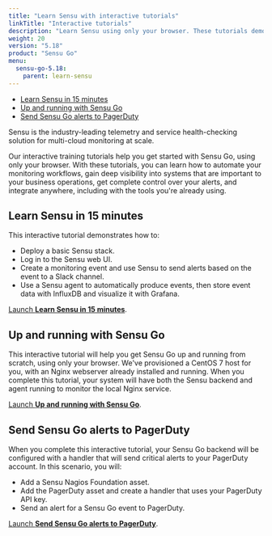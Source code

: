 ```yaml
---
title: "Learn Sensu with interactive tutorials"
linkTitle: "Interactive tutorials"
description: "Learn Sensu using only your browser. These tutorials demonstrate how to use Sensu to automate your workflows, integrate with tools you're already using, and get complete control over your alerts."
weight: 20
version: "5.18"
product: "Sensu Go"
menu:
  sensu-go-5.18:
    parent: learn-sensu
---
```


- [Learn Sensu in 15 minutes](#learn-sensu-in-15-minutes)
- [Up and running with Sensu Go](#up-and-running-with-sensu-go)
- [Send Sensu Go alerts to PagerDuty](#send-sensu-go-alerts-to-pagerduty)

Sensu is the industry-leading telemetry and service health-checking solution for multi-cloud monitoring at scale.

Our interactive training tutorials help you get started with Sensu Go, using only your browser.
With these tutorials, you can learn how to automate your monitoring workflows, gain deep visibility into systems that are important to your business operations, get complete control over your alerts, and integrate anywhere, including with the tools you're already using.

## Learn Sensu in 15 minutes

This interactive tutorial demonstrates how to:

- Deploy a basic Sensu stack.
- Log in to the Sensu web UI.
- Create a monitoring event and use Sensu to send alerts based on the event to a Slack channel.
- Use a Sensu agent to automatically produce events, then store event data with InfluxDB and visualize it with Grafana.

[Launch **Learn Sensu in 15 minutes**][1].

## Up and running with Sensu Go

This interactive tutorial will help you get Sensu Go up and running from scratch, using only your browser.
We've provisioned a CentOS 7 host for you, with an Nginx webserver already installed and running.
When you complete this tutorial, your system will have both the Sensu backend and agent running to monitor the local Nginx service.

[Launch **Up and running with Sensu Go**][2].

## Send Sensu Go alerts to PagerDuty

When you complete this interactive tutorial, your Sensu Go backend will be configured with a handler that will send critical alerts to your PagerDuty account.
In this scenario, you will:

- Add a Sensu Nagios Foundation asset.
- Add the PagerDuty asset and create a handler that uses your PagerDuty API key.
- Send an alert for a Sensu Go event to PagerDuty.

[Launch **Send Sensu Go alerts to PagerDuty**][3].


[1]: ../learn-in-15/
[2]: ../up-and-running/
[3]: ../sensu-pagerduty
